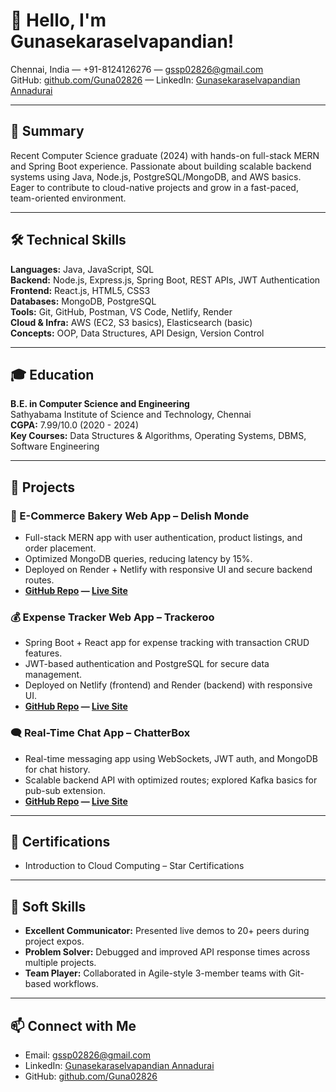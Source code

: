 # 👋 Hello, I'm Gunasekaraselvapandian!

Chennai, India — +91-8124126276 — [gssp02826@gmail.com](mailto:gssp02826@gmail.com)  
GitHub: [github.com/Guna02826](https://github.com/Guna02826) — LinkedIn: [Gunasekaraselvapandian Annadurai](https://www.linkedin.com/in/gunasekaraselvapandian-annadurai/)

---

## 💼 Summary
Recent Computer Science graduate (2024) with hands-on full-stack MERN and Spring Boot experience. Passionate about building scalable backend systems using Java, Node.js, PostgreSQL/MongoDB, and AWS basics. Eager to contribute to cloud-native projects and grow in a fast-paced, team-oriented environment.

---

## 🛠️ Technical Skills

**Languages:** Java, JavaScript, SQL  
**Backend:** Node.js, Express.js, Spring Boot, REST APIs, JWT Authentication  
**Frontend:** React.js, HTML5, CSS3  
**Databases:** MongoDB, PostgreSQL  
**Tools:** Git, GitHub, Postman, VS Code, Netlify, Render  
**Cloud & Infra:** AWS (EC2, S3 basics), Elasticsearch (basic)  
**Concepts:** OOP, Data Structures, API Design, Version Control

---

## 🎓 Education
**B.E. in Computer Science and Engineering**  
Sathyabama Institute of Science and Technology, Chennai  
**CGPA:** 7.99/10.0 (2020 - 2024)  
**Key Courses:** Data Structures & Algorithms, Operating Systems, DBMS, Software Engineering

---

## 🌟 Projects

### 🛒 E-Commerce Bakery Web App – Delish Monde
- Full-stack MERN app with user authentication, product listings, and order placement.
- Optimized MongoDB queries, reducing latency by 15%.
- Deployed on Render + Netlify with responsive UI and secure backend routes.  
- **[GitHub Repo](https://github.com/Guna02826/delishmonde-store/) — [Live Site](https://delishmonde-store.netlify.app/)**

### 💰 Expense Tracker Web App – Trackeroo
- Spring Boot + React app for expense tracking with transaction CRUD features.
- JWT-based authentication and PostgreSQL for secure data management.
- Deployed on Netlify (frontend) and Render (backend) with responsive UI.  
- **[GitHub Repo](https://github.com/Guna02826/expense-tracker) — [Live Site](https://trackeroo.netlify.app/)**

### 🗨️ Real-Time Chat App – ChatterBox
- Real-time messaging app using WebSockets, JWT auth, and MongoDB for chat history.
- Scalable backend API with optimized routes; explored Kafka basics for pub-sub extension.
- **[GitHub Repo](https://github.com/Guna02826/chatterbox) — [Live Site](https://chatterboxweb.netlify.app/)**
  
---

## 📜 Certifications
- Introduction to Cloud Computing – Star Certifications

---

## 🤝 Soft Skills
- **Excellent Communicator:** Presented live demos to 20+ peers during project expos.  
- **Problem Solver:** Debugged and improved API response times across multiple projects.  
- **Team Player:** Collaborated in Agile-style 3-member teams with Git-based workflows.

---

## 📫 Connect with Me
- Email: [gssp02826@gmail.com](mailto:gssp02826@gmail.com)  
- LinkedIn: [Gunasekaraselvapandian Annadurai](https://www.linkedin.com/in/gunasekaraselvapandian-annadurai/)  
- GitHub: [github.com/Guna02826](https://github.com/Guna02826)

